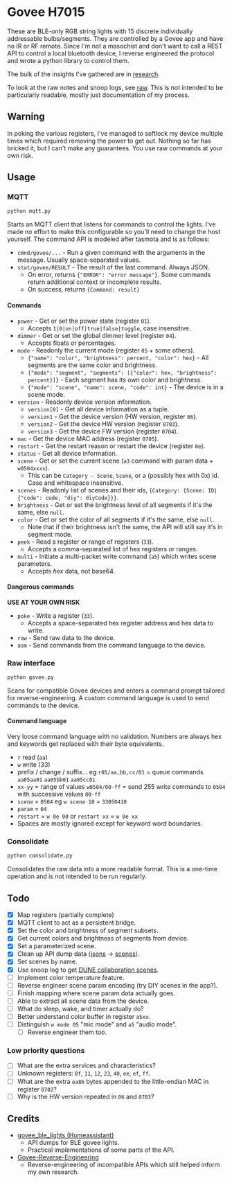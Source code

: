 # Govee H7015
These are BLE-only RGB string lights with 15 discrete individually addressable bulbs/segments. They are controlled by a Govee app and have no IR or RF remote. Since I'm not a masochist and don't want to call a REST API to control a local bluetooth device, I reverse engineered the protocol and wrote a python library to control them.

The bulk of the insights I've gathered are in [research](./research.md).

To look at the raw notes and snoop logs, see [raw](./raw.log). This is not intended to be particularly readable, mostly just documentation of my process.

## Warning
In poking the various registers, I've managed to softlock my device multiple times which required removing the power to get out. Nothing so far has bricked it, but I can't make any guarantees. You use raw commands at your own risk.

## Usage
### MQTT
```bash
python mqtt.py
```
Starts an MQTT client that listens for commands to control the lights. I've made no effort to make this configurable so you'll need to change the host yourself. The command API is modeled after tasmota and is as follows:
- `cmnd/govee/...` - Run a given command with the arguments in the message. Usually space-separated values.
- `stat/govee/RESULT` - The result of the last command. Always JSON.
  - On error, returns `{"ERROR": "error message"}`. Some commands return additional context or incomplete results.
  - On success, returns `{Command: result}`

#### Commands
- `power` - Get or set the power state (register `01`).
  - Accepts `1|0|on|off|true|false|toggle`, case insensitive.
- `dimmer` - Get or set the global dimmer level (register `04`).
  - Accepts floats or percentages.
- `mode` - Readonly the current mode (register `05` + some others).
  - `{"name": "color", "brightness": percent, "color": hex}` - All segments are the same color and brightness.
  - `{"mode": "segment", "segments": [{"color": hex, "brightness": percent}]}` - Each segment has its own color and brightness.
  - `{"mode": "scene", "name": scene, "code": int}` - The device is in a scene mode.
- `version` - Readonly device version information.
  - `version[0]` - Get all device information as a tuple.
  - `version1` - Get the device version (HW version, register `06`).
  - `version2` - Get the device HW version (register `0703`).
  - `version3` - Get the device FW version (register `0704`).
- `mac` - Get the device MAC address (register `0705`).
- `restart` - Get the restart reason or restart the device (register `0e`).
- `status` - Get all device information.
- `scene` - Get or set the current scene (`a3` command with param data + `w0504xxxx`).
  - This can be `Category - Scene`, `Scene`, or a (possibly hex with 0x) id. Case and whitespace insensitive.
- `scenes` - Readonly list of scenes and their ids, `{Category: {Scene: ID|{"code": code, "diy": diyCode}}}`.
- `brightness` - Get or set the brightness level of all segments if it's the same, else `null`.
- `color` - Get or set the color of all segments if it's the same, else `null`.
  - Note that if their brightness isn't the same, the API will still say it's in segment mode.
- `peek` - Read a register or range of registers (`33`).
  - Accepts a comma-separated list of hex registers or ranges.
- `multi` - Initiate a multi-packet write command (`a5`) which writes scene parameters.
  - Accepts *hex* data, not base64.

#### Dangerous commands
**USE AT YOUR OWN RISK**
- `poke` - Write a register (`33`).
  - Accepts a space-separated hex register address and hex data to write.
- `raw` - Send raw data to the device.
- `asm` - Send commands from the command language to the device.

### Raw interface
```bash
python govee.py
```
Scans for compatible Govee devices and enters a command prompt tailored for reverse-engineering. A custom command language is used to send commands to the device.

#### Command language
Very loose command language with no validation. Numbers are always hex and keywords get replaced with their byte equivalents.
- `r` read (`aa`)
- `w` write (33)
- prefix / change / suffix... eg `r05/aa,bb,cc/01` = queue commands `aa05aa01` `aa05bb01` `aa05cc01`
- `xx-yy` = range of values
    `w0504/00-ff` = send 255 write commands to `0504` with successive values `00-ff`
- `scene` = `0504` eg `w scene 10` = `33050410`
- `param` = `04`
- `restart` = `w 0e 00` or `restart xx` = `w 0e xx`
- Spaces are mostly ignored except for keyword word boundaries.

### Consolidate
```bash
python consolidate.py
```
Consolidates the raw data into a more readable format. This is a one-time operation and is not intended to be run regularly.

## Todo 
- [x] Map registers (partially complete)
- [x] MQTT client to act as a persistent bridge.
- [x] Set the color and brightness of segment subsets.
- [x] Get current colors and brightness of segments from device.
- [x] Set a parameterized scene.
- [x] Clean up API dump data ([jsons](./jsons/) -> [scenes](./scenes/)).
- [x] Set scenes by name.
- [x] Use snoop log to get [DUNE collaboration scenes](./collaboration.json).
- [ ] Implement color temperature feature.
- [ ] Reverse engineer scene param encoding (try DIY scenes in the app?).
- [ ] Finish mapping where scene param data actually goes.
- [ ] Able to extract all scene data from the device.
- [ ] What do sleep, wake, and timer actually do?
- [ ] Better understand color buffer in register `a5xx`.
- [ ] Distinguish `w mode 05` "mic mode" and `a5` "audio mode".
  - [ ] Reverse engineer them too.

### Low priority questions
- [ ] What are the extra services and characteristics?
- [ ] Unknown registers: `0f`, `11`, `12`, `23`, `40`, `ee`, `ef`, `ff`.
- [ ] What are the extra `ea86` bytes appended to the little-endian MAC in register `0702`?
- [ ] Why is the HW version repeated in `06` and `0703`?

## Credits
- [govee_ble_lights (Homeassistant)](https://github.com/Beshelmek/govee_ble_lights/)
  - API dumps for BLE govee lights.
  - Practical implementations of some parts of the API.
- [Govee-Reverse-Engineering](https://github.com/egold555/Govee-Reverse-Engineering/)
  - Reverse-engineering of incompatible APIs which still helped inform my own research.